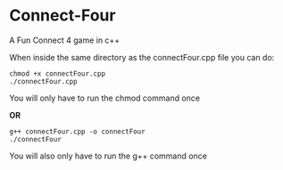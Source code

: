 # Connect-Four
A Fun Connect 4 game in c++

When inside the same directory as the connectFour.cpp file you can do:
```
chmod +x connectFour.cpp
./connectFour.cpp
```
You will only have to run the chmod command once

**OR**

```
g++ connectFour.cpp -o connectFour
./connectFour
```
You will also only have to run the g++ command once